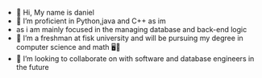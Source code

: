 - 👋 Hi, My name is daniel
- 👀 I’m proficient in Python,java and C++ as im
- as i am mainly focused in the managing database and back-end logic 
- 🌱 I’m a freshman at fisk university and will be pursuing my degree in computer science and math 🖥️🧭
- 💞️ I’m looking to collaborate on with software and database engineers in the future


<!---
techwithdaniel/techwithdaniel is a ✨ special ✨ repository because its `README.md` (this file) appears on your GitHub profile.
You can click the Preview link to take a look at your changes.
--->

